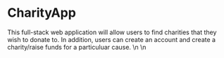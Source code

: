 # CharityApp

This full-stack web application will allow users to find charities that they wish to donate to. In addition, users can create an account and create a charity/raise funds for a particuluar cause. \n \n





